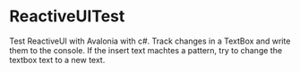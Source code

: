 # ReactiveUITest
 Test ReactiveUI with Avalonia with c#.
 Track changes in a TextBox and write them to the console. If the insert text machtes a pattern, try to change the textbox text to a new text.
